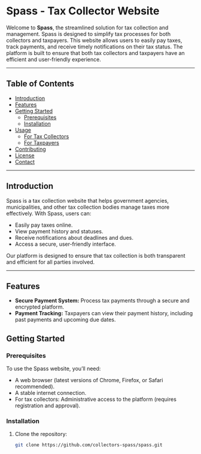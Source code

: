 # Spass - Tax Collector Website

Welcome to **Spass**, the streamlined solution for tax collection and management. Spass is designed to simplify tax processes for both collectors and taxpayers. This website allows users to easily pay taxes, track payments, and receive timely notifications on their tax status. The platform is built to ensure that both tax collectors and taxpayers have an efficient and user-friendly experience.

---

## Table of Contents

- [Introduction](#introduction)
- [Features](#features)
- [Getting Started](#getting-started)
  - [Prerequisites](#prerequisites)
  - [Installation](#installation)
- [Usage](#usage)
  - [For Tax Collectors](#for-tax-collectors)
  - [For Taxpayers](#for-taxpayers)
- [Contributing](#contributing)
- [License](#license)
- [Contact](#contact)

---

## Introduction

Spass is a tax collection website that helps government agencies, municipalities, and other tax collection bodies manage taxes more effectively. With Spass, users can:

- Easily pay taxes online.
- View payment history and statuses.
- Receive notifications about deadlines and dues.
- Access a secure, user-friendly interface.

Our platform is designed to ensure that tax collection is both transparent and efficient for all parties involved.

---

## Features

- **Secure Payment System:** Process tax payments through a secure and encrypted platform.
- **Payment Tracking:** Taxpayers can view their payment history, including past payments and upcoming due dates.


## Getting Started

### Prerequisites

To use the Spass website, you’ll need:

- A web browser (latest versions of Chrome, Firefox, or Safari recommended).
- A stable internet connection.
- For tax collectors: Administrative access to the platform (requires registration and approval).

### Installation

1. Clone the repository:
   ```bash
   git clone https://github.com/collectors-spass/spass.git